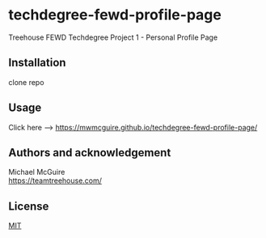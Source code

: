 # techdegree-fewd-profile-page
Treehouse FEWD Techdegree Project 1 - Personal Profile Page

## Installation

clone repo

## Usage

Click here --> https://mwmcguire.github.io/techdegree-fewd-profile-page/

## Authors and acknowledgement

Michael McGuire\
https://teamtreehouse.com/

## License

[MIT](https://choosealicense.com/licenses/mit/)
